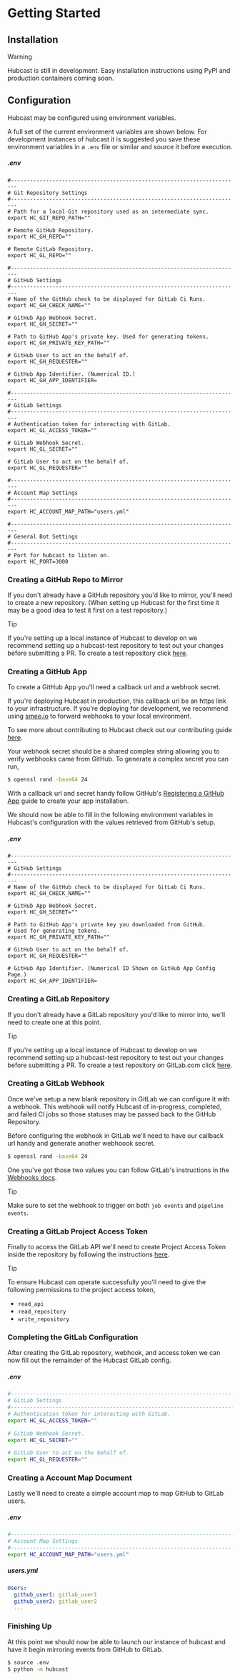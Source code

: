 # Getting Started
## Installation
> [!WARNING]
> Hubcast is still in development. Easy installation instructions using PyPI
> and production containers coming soon.

## Configuration
Hubcast may be configured using environment variables.

A full set of the current environment variables are shown below.
For development instances of hubcast it is suggested you save these environment
variables in a `.env` file or similar and source it before execution.

##### .env
```
#------------------------------------------------------------------------
# Git Repository Settings
#------------------------------------------------------------------------
# Path for a local Git repository used as an intermediate sync.
export HC_GIT_REPO_PATH=""

# Remote GitHub Repository.
export HC_GH_REPO=""

# Remote GitLab Repository.
export HC_GL_REPO=""

#------------------------------------------------------------------------
# GitHub Settings
#------------------------------------------------------------------------
# Name of the GitHub check to be displayed for GitLab Ci Runs.
export HC_GH_CHECK_NAME=""

# GitHub App Webhook Secret.
export HC_GH_SECRET=""

# Path to GitHub App's private key. Used for generating tokens.
export HC_GH_PRIVATE_KEY_PATH=""

# GitHub User to act on the behalf of.
export HC_GH_REQUESTER=""

# GitHub App Identifier. (Numerical ID.)
export HC_GH_APP_IDENTIFIER=

#------------------------------------------------------------------------
# GitLab Settings
#------------------------------------------------------------------------
# Authentication token for interacting with GitLab.
export HC_GL_ACCESS_TOKEN=""

# GitLab Webhook Secret.
export HC_GL_SECRET=""

# GitLab User to act on the behalf of.
export HC_GL_REQUESTER=""

#------------------------------------------------------------------------
# Account Map Settings
#------------------------------------------------------------------------
export HC_ACCOUNT_MAP_PATH="users.yml"

#------------------------------------------------------------------------
# General Bot Settings
#------------------------------------------------------------------------
# Port for hubcast to listen on.
export HC_PORT=3000
```
### Creating a GitHub Repo to Mirror
If you don't already have a GitHub repository you'd like to mirror, you'll
need to create a new repository. (When setting up Hubcast for the first time
it may be a good idea to test it first on a test repository.)

> [!TIP]
> If you're setting up a local instance of Hubcast to develop on we recommend
> setting up a hubcast-test repository to test out your changes before
> submitting a PR. To create a test repository click
> [here](https://github.com/new?name=hubcast-test).


### Creating a GitHub App
To create a GitHub App you'll need a callback url and a webhook secret.

If you're deploying Hubcast in production, this callback url be an https link
to your infrastructure. If you're deploying for development, we recommend
using [smee.io](https://smee.io) to forward webhooks to your local environment.

To see more about contributing to Hubcast check out our contributing
guide [here](contributing.md).

Your webhook secret should be a shared complex string allowing you to verify
webhooks came from GitHub. To generate a complex secret you can run,

```bash
$ openssl rand -base64 24
```

With a callback url and secret handy follow GitHub's
[Registering a GitHub App](https://docs.github.com/en/apps/creating-github-apps/registering-a-github-app/registering-a-github-app#registering-a-github-app)
guide to create your app installation.

We should now be able to fill in the following environment variables in
Hubcast's configuration with the values retrieved from GitHub's setup.

##### .env
```
#------------------------------------------------------------------------
# GitHub Settings
#------------------------------------------------------------------------
# Name of the GitHub check to be displayed for GitLab Ci Runs.
export HC_GH_CHECK_NAME=""

# GitHub App Webhook Secret.
export HC_GH_SECRET=""

# Path to GitHub App's private key you downloaded from GitHub.
# Used for generating tokens.
export HC_GH_PRIVATE_KEY_PATH=""

# GitHub User to act on the behalf of.
export HC_GH_REQUESTER=""

# GitHub App Identifier. (Numerical ID Shown on GitHub App Config Page.)
export HC_GH_APP_IDENTIFIER=
```

### Creating a GitLab Repository
If you don't already have a GitLab repository you'd like to mirror into,
we'll need to create one at this point.

> [!TIP]
> If you're setting up a local instance of Hubcast to develop on we recommend
> setting up a hubcast-test repository to test out your changes before
> submitting a PR. To create a test repository on GitLab.com click
> [here](https://gitlab.com/projects/new).

### Creating a GitLab Webhook
Once we've setup a new blank repository in GitLab we can configure it with a
webhook. This webhook will notify Hubcast of in-progress, completed, and failed
CI jobs so those statuses may be passed back to the GitHub Repository.

Before configuring the webhook in GitLab we'll need to have our callback url handy
and generate another webhoook secret.

```bash
$ openssl rand -base64 24
```

One you've got those two values you can follow GitLab's instructions in the
[Webhooks docs](https://docs.gitlab.com/ee/user/project/integrations/webhooks.html#configure-a-webhook-in-gitlab).

> [!TIP]
> Make sure to set the webhook to trigger on both `job events` and `pipeline events`.

### Creating a GitLab Project Access Token
Finally to access the GitLab API we'll need to create Project Access Token
inside the repository by following the instructions
[here](https://docs.gitlab.com/ee/user/project/settings/project_access_tokens.html#create-a-project-access-token).

> [!TIP]
> To ensure Hubcast can operate successfully you'll need to give the following permissions
> to the project access token,
> - `read_api`
> - `read_repository`
> - `write_repository`

### Completing the GitLab Configuration
After creating the GitLab repository, webhook, and access token we can now fill out the
remainder of the Hubcast GitLab config.

##### .env
```bash
#------------------------------------------------------------------------
# GitLab Settings
#------------------------------------------------------------------------
# Authentication token for interacting with GitLab.
export HC_GL_ACCESS_TOKEN=""

# GitLab Webhook Secret.
export HC_GL_SECRET=""

# GitLab User to act on the behalf of.
export HC_GL_REQUESTER=""
```

### Creating a Account Map Document
Lastly we'll need to create a simple account map to map GitHub to GitLab users.

##### .env
```bash
#------------------------------------------------------------------------
# Account Map Settings
#------------------------------------------------------------------------
export HC_ACCOUNT_MAP_PATH="users.yml"
```

##### users.yml
```yaml
Users:
  github_user1: gitlab_user1
  github_user2: gitlab_user2
  ...
```

### Finishing Up
At this point we should now be able to launch our instance of hubcast
and have it begin mirroring events from GitHub to GitLab.

```bash
$ source .env
$ python -m hubcast
```
